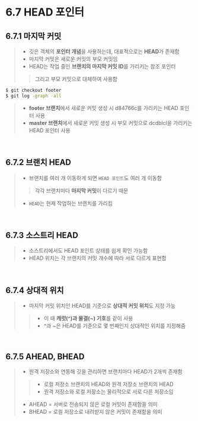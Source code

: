 <h1>6.7 HEAD 포인터</h1>
<h2>6.7.1 마지막 커밋</h2>

> - 깃은 객체의 **포인터 개념**을 사용하는데, 대표적으로는 **HEAD**가 존재함
> - 마지막 커밋은 새로운 커밋의 부모 커밋임
> - HEAD는 작업 중인 **브랜치의 마지막 커밋 ID**를 가리키는 참조 포인터
>> 그리고 부모 커밋으로 대체하여 사용함

```bash
$ git checkout footer
$ git log -graph -all
```
> - **footer 브랜치**에서 새로운 커밋 생성 시 d84766c를 가리키는 HEAD 포인터 사용
> - **master 브랜치**에서 새로운 커밋 생성 시 부모 커밋으로 dcdblcl을 가리키는 HEAD 포인터 사용

<br>
<h2>6.7.2 브랜치 HEAD</h2>

> - 브랜치를 여러 개 이동하게 되면 `HEAD 포인트`도 여러 개 이동함
>> 각각 브랜치마다 **마지막 커밋**이 다르기 때문
> - `HEAD`는 현재 작업하는 브랜치를 가리킴

<br>
<h2>6.7.3 소스트리 HEAD</h2>

> - 소스트리에서도 HEAD 포인트 상태를 쉽게 확인 가능함
> - HEAD 위치는 각 브랜치의 커밋 개수에 따라 서로 다르게 표현함

<br>
<h2>6.7.4 상대적 위치</h2>

> - 마지막 커밋 위치인 HEAD를 기준으로 **상대적 커밋 위치**도 지정 가능
>> + 이 때 **캐럿(^)과 물결(~) 기호**를 같이 사용
>> + ^과 ~은 HEAD를 기준으로 몇 번째인지 상대적인 위치를 지정해줌

<br>
<h2>6.7.5 AHEAD, BHEAD</h2>

> - 원격 저장소와 연동해 깃을 관리하면 브랜치마다 HEAD가 2개씩 존재함
>> + 로컬 저장소 브랜치의 HEAD와 원격 저장소 브랜치의 HEAD
>> + 원격 저장소와 로컬 저장소는 물리적으로 서로 다른 저장소임
> - AHEAD = 서버로 전송되지 않은 로컬 커밋이 존재함을 의미
> - BHEAD = 로컬 저장소로 내려받지 않은 커밋이 존재함을 의미
